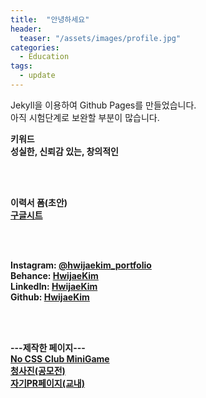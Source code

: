```yaml
---
title:  "안녕하세요"
header:
  teaser: "/assets/images/profile.jpg"
categories: 
  - Education
tags:
  - update
---
```


Jekyll을 이용하여 Github Pages를 만들었습니다. <br>
아직 시험단계로 보완할 부분이 많습니다.

<b>키워드<b> <br>
성실한, 신뢰감 있는, 창의적인

<br><br>

이력서 폼(초안) <br>
[구글시트][googlesheet]

<br><br>

Instagram: [@hwijaekim_portfolio][instagram-portfolio] <br>
Behance: [HwijaeKim][behance] <br>
LinkedIn: [HwijaeKim][linkedin] <br>
Github: [HwijaeKim][github] <br>

<br><br>

---제작한 페이지--- <br>
[No CSS Club MiniGame][nocssclub] <br>
[청사진(공모전)][blueprint] <br>
[자기PR페이지(교내)][unionpt]


[instagram-portfolio]: https://instagram.com/hwijae_portfolio
[behance]: https://www.behance.net/hwijaekim
[linkedin]: https://www.linkedin.com/in/hwijaekim/
[github]: https://github.com/HwijaeKim

[nocssclub]: https://hwijaekim.github.io/nocssclub_minigame
[blueprint]: https://hwijaekim.github.io/blueprint2024
[unionpt]: https://hwijaekim.github.io/unionpt.github.io

[googlesheet]: https://docs.google.com/spreadsheets/d/16iekyjOCZ4u5HfsAWDzgVfGrRHkdvQHLVTnzvRlXRsc/edit?gid=0#gid=0